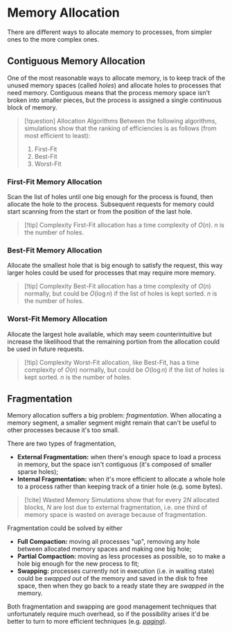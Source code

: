 # Memory Allocation

There are different ways to allocate memory to processes, from simpler ones to the more complex ones.

## Contiguous Memory Allocation

One of the most reasonable ways to allocate memory, is to keep track of the unused memory spaces (called *holes*) and allocate holes to processes that need memory. Contiguous means that the process memory space isn't broken into smaller pieces, but the process is assigned a single continuous block of memory.

> [!question] Allocation Algorithms
> Between the following algorithms, simulations show that the ranking of efficiencies is as follows (from most efficient to least):
> 1. First-Fit
> 2. Best-Fit
> 3. Worst-Fit

### First-Fit Memory Allocation

Scan the list of holes until one big enough for the process is found, then allocate the hole to the process. Subsequent requests for memory could start scanning from the start or from the position of the last hole.

> [!tip] Complexity
> First-Fit allocation has a time complexity of $O(n)$. $n$ is the number of holes.

### Best-Fit Memory Allocation

Allocate the smallest hole that is big enough to satisfy the request, this way larger holes could be used for processes that may require more memory.

> [!tip] Complexity
> Best-Fit allocation has a time complexity of $O(n)$ normally, but could be $O(\log n)$ if the list of holes is kept sorted. $n$ is the number of holes.

### Worst-Fit Memory Allocation

Allocate the largest hole available, which may seem counterintuitive but increase the likelihood that the remaining portion from the allocation could be used in future requests.

> [!tip] Complexity
> Worst-Fit allocation, like Best-Fit, has a time complexity of $O(n)$ normally, but could be $O(\log n)$ if the list of holes is kept sorted. $n$ is the number of holes.

## Fragmentation

Memory allocation suffers a big problem: *fragmentation*. When allocating a memory segment, a smaller segment might remain that can't be useful to other processes because it's too small.

There are two types of fragmentation,
- **External Fragmentation:** when there's enough space to load a process in memory, but the space isn't contiguous (it's composed of smaller sparse holes);
- **Internal Fragmentation:** when it's more efficient to allocate a whole hole to a process rather than keeping track of a tinier hole (e.g. some bytes).

> [!cite] Wasted Memory
> Simulations show that for every $2N$ allocated blocks, $N$ are lost due to external fragmentation, i.e. one third of memory space is wasted on average because of fragmentation.

Fragmentation could be solved by either
- **Full Compaction:** moving all processes "up", removing any hole between allocated memory spaces and making one big hole;
- **Partial Compaction:** moving as less processes as possible, so to make a hole big enough for the new process to fit;
- **Swapping:** processes currently not in execution (i.e. in waiting state) could be *swapped out* of the memory and saved in the disk to free space, then when they go back to a ready state they are *swapped in* the memory.

Both fragmentation and swapping are good management techniques that unfortunately require much overhead, so if the possibility arises it'd be better to turn to more efficient techniques (e.g. *[paging](/Systems%20and%20Networking/Unit%201/Memory%20Management/Paging.md)*).
